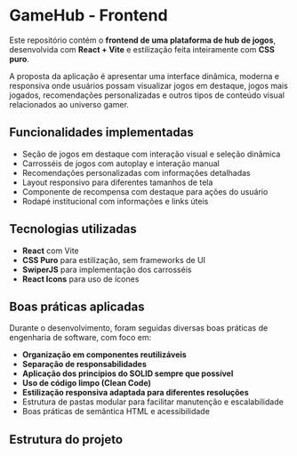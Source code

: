 # GameHub - Frontend

Este repositório contém o **frontend de uma plataforma de hub de jogos**, desenvolvida com **React + Vite** e estilização feita inteiramente com **CSS puro**.

A proposta da aplicação é apresentar uma interface dinâmica, moderna e responsiva onde usuários possam visualizar jogos em destaque, jogos mais jogados, recomendações personalizadas e outros tipos de conteúdo visual relacionados ao universo gamer.

## Funcionalidades implementadas

- Seção de jogos em destaque com interação visual e seleção dinâmica
- Carrosséis de jogos com autoplay e interação manual
- Recomendações personalizadas com informações detalhadas
- Layout responsivo para diferentes tamanhos de tela
- Componente de recompensa com destaque para ações do usuário
- Rodapé institucional com informações e links úteis

## Tecnologias utilizadas

- **React** com Vite
- **CSS Puro** para estilização, sem frameworks de UI
- **SwiperJS** para implementação dos carrosséis
- **React Icons** para uso de ícones

## Boas práticas aplicadas

Durante o desenvolvimento, foram seguidas diversas boas práticas de engenharia de software, com foco em:

- **Organização em componentes reutilizáveis**
- **Separação de responsabilidades**
- **Aplicação dos princípios do SOLID sempre que possível**
- **Uso de código limpo (Clean Code)**
- **Estilização responsiva adaptada para diferentes resoluções**
- Estrutura de pastas modular para facilitar manutenção e escalabilidade
- Boas práticas de semântica HTML e acessibilidade

## Estrutura do projeto

